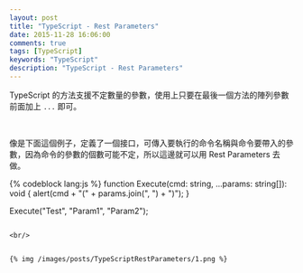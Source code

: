 ```yaml
---
layout: post
title: "TypeScript - Rest Parameters"
date: 2015-11-28 16:06:00
comments: true
tags: [TypeScript]
keywords: "TypeScript"
description: "TypeScript - Rest Parameters"
---
```


TypeScript 的方法支援不定數量的參數，使用上只要在最後一個方法的陣列參數前面加上 `...` 即可。  

<!-- More -->

<br/>


像是下面這個例子，定義了一個接口，可傳入要執行的命令名稱與命令要帶入的參數，因為命令的參數的個數可能不定，所以這邊就可以用 Rest Parameters 去做。  

{% codeblock lang:js %}
function Execute(cmd: string, ...params: string[]): void { 
	alert(cmd + "(" + params.join(", ") + ")"); 
} 

Execute("Test", "Param1", "Param2");
```

<br/>


{% img /images/posts/TypeScriptRestParameters/1.png %}
